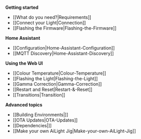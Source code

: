 **Getting started**
* [[What do you need?|Requirements]]
* [[Connect your Light|Connection]]
* [[Flashing the Firmware|Flashing-the-Firmware]]

**Home Assistant**
* [[Configuration|Home-Assistant-Configuration]]
* [[MQTT Discovery|Home-Assistant-Discovery]]

**Using the Web UI**
* [[Colour Temperature|Colour-Temperature]]
* [[Flashing the Light|Flashing-the-Light]]
* [[Gamma Correction|Gamma-Correction]]
* [[Restart and Reset|Restart-&-Reset]]
* [[Transitions|Transition]]

**Advanced topics**
* [[Building Environments|]]
* [[OTA Updates|OTA-Updates]]
* [[Dependencies|]]
* [[Make your own AiLight Jig|Make-your-own-AiLight-Jig]]